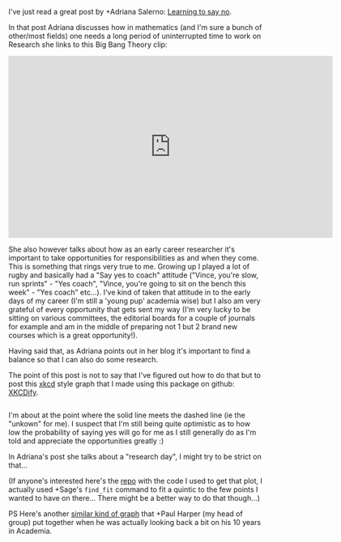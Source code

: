 I've just read a great post by +Adriana Salerno: [Learning to say no](http://blogs.ams.org/phdplus/2013/05/19/learning-to-say-no).

In that post Adriana discusses how in mathematics (and I'm sure a bunch of other/most fields) one needs a long period of uninterrupted time to work on Research she links to this Big Bang Theory clip:

<iframe width="640" height="360" src="http://www.youtube.com/embed/i5oc-70Fby4" frameborder="0" allowfullscreen></iframe>

She also however talks about how as an early career researcher it's important to take opportunities for responsibilities as and when they come. This is something that rings very true to me. Growing up I played a lot of rugby and basically had a "Say yes to coach" attitude ("Vince, you're slow, run sprints" - "Yes coach", "Vince, you're going to sit on the bench this week" - "Yes coach" etc...). I've kind of taken that attitude in to the early days of my career (I'm still a 'young pup' academia wise) but I also am very grateful of every opportunity that gets sent my way (I'm very lucky to be sitting on various committees, the editorial boards for a couple of journals for example and am in the middle of preparing not 1 but 2 brand new courses which is a great opportunity!).

Having said that, as Adriana points out in her blog it's important to find a balance so that I can also do some research. 

The point of this post is not to say that I've figured out how to do that but to post this [xkcd](http://xkcd.com/) style graph that I made using this package on github: [XKCDify](https://github.com/twam/matplotlib-XKCDify).

![]()

I'm about at the point where the solid line meets the dashed line (ie the "unkown" for me). I suspect that I'm still being quite optimistic as to how low the probability of saying yes will go for me as I still generally do as I'm told and appreciate the opportunities greatly :)

In Adriana's post she talks about a "research day", I might try to be strict on that...

(If anyone's interested here's the [repo](https://github.com/drvinceknight/Probability_of_saying_yes_to_academic_responsabilities) with the code I used to get that plot, I actually used +Sage's `find_fit` command to fit a quintic to the few points I wanted to have on there... There might be a better way to do that though...)

PS Here's another [similar kind of graph](https://www.dropbox.com/s/kso2j3wr0b4wfqq/Pauls%20Academic%20Journey.pdf) that +Paul Harper (my head of group) put together when he was actually looking back a bit on his 10 years in Academia.
